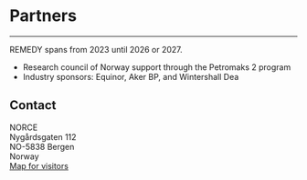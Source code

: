 # Partners

---
REMEDY spans from 2023 until 2026 or 2027.

- Research council of Norway support through the Petromaks 2 program
- Industry sponsors: Equinor, Aker BP, and Wintershall Dea

## Contact

NORCE  
Nygårdsgaten 112  
NO-5838 Bergen  
Norway  
[Map for visitors](https://maps.app.goo.gl/Ka59EJ92N6GhB7P86)
